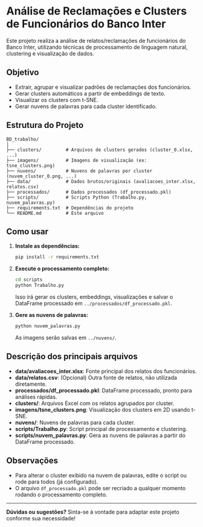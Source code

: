 # Análise de Reclamações e Clusters de Funcionários do Banco Inter

Este projeto realiza a análise de relatos/reclamações de funcionários do Banco Inter, utilizando técnicas de processamento de linguagem natural, clustering e visualização de dados.

## Objetivo

- Extrair, agrupar e visualizar padrões de reclamações dos funcionários.
- Gerar clusters automáticos a partir de embeddings de texto.
- Visualizar os clusters com t-SNE.
- Gerar nuvens de palavras para cada cluster identificado.

## Estrutura do Projeto

```
BD_trabalho/
│
├── clusters/         # Arquivos de clusters gerados (cluster_0.xlsx, ...)
├── imagens/          # Imagens de visualização (ex: tsne_clusters.png)
├── nuvens/           # Nuvens de palavras por cluster (nuvem_cluster_0.png, ...)
├── data/             # Dados brutos/originais (avaliacoes_inter.xlsx, relatos.csv)
├── processados/      # Dados processados (df_processado.pkl)
├── scripts/          # Scripts Python (Trabalho.py, nuvem_palavras.py)
├── requirements.txt  # Dependências do projeto
└── README.md         # Este arquivo
```

## Como usar

1. **Instale as dependências:**

   ```bash
   pip install -r requirements.txt
   ```

2. **Execute o processamento completo:**

   ```bash
   cd scripts
   python Trabalho.py
   ```

   Isso irá gerar os clusters, embeddings, visualizações e salvar o DataFrame processado em `../processados/df_processado.pkl`.

3. **Gere as nuvens de palavras:**
   ```bash
   python nuvem_palavras.py
   ```
   As imagens serão salvas em `../nuvens/`.

## Descrição dos principais arquivos

- **data/avaliacoes_inter.xlsx**: Fonte principal dos relatos dos funcionários.
- **data/relatos.csv**: (Opcional) Outra fonte de relatos, não utilizada diretamente.
- **processados/df_processado.pkl**: DataFrame processado, pronto para análises rápidas.
- **clusters/**: Arquivos Excel com os relatos agrupados por cluster.
- **imagens/tsne_clusters.png**: Visualização dos clusters em 2D usando t-SNE.
- **nuvens/**: Nuvens de palavras para cada cluster.
- **scripts/Trabalho.py**: Script principal de processamento e clustering.
- **scripts/nuvem_palavras.py**: Gera as nuvens de palavras a partir do DataFrame processado.

## Observações

- Para alterar o cluster exibido na nuvem de palavras, edite o script ou rode para todos (já configurado).
- O arquivo `df_processado.pkl` pode ser recriado a qualquer momento rodando o processamento completo.

---

**Dúvidas ou sugestões?** Sinta-se à vontade para adaptar este projeto conforme sua necessidade!
